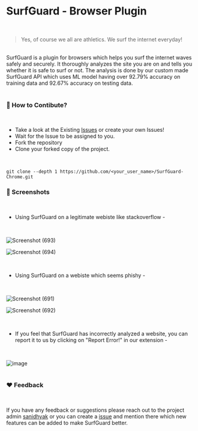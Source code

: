 # SurfGuard - Browser Plugin
<br>

> Yes, of course we all are athletics. We surf the internet everyday!
<br>
SurfGuard is a plugin for browsers which helps you surf the internet waves safely and securely. It thoroughly analyzes the site you are on and tells you whether it is safe to surf or not. The analysis is done by our custom made SurfGuard API which uses ML model having over 92.79% accuracy on training data and 92.67% accuracy on testing data.

<br>
<br>

### 🤝 How to Contibute?
<br>

- Take a look at the Existing [Issues](https://github.com/notsanidhyak/SurfGuard-Chrome/issues) or create your own Issues!
- Wait for the Issue to be assigned to you.
- Fork the repository
- Clone your forked copy of the project.
<br>

```
git clone --depth 1 https://github.com/<your_user_name>/SurfGuard-Chrome.git
```

### 📸 Screenshots

<br>

- Using SurfGuard on a legitimate webiste like stackoverflow -
<br>

![Screenshot (693)](https://github.com/notsanidhyak/SurfGuard-Chrome/assets/86651116/c6b1b76c-8231-49d7-b246-ad33df9e3405)

![Screenshot (694)](https://github.com/notsanidhyak/SurfGuard-Chrome/assets/86651116/db5e39ad-d1a0-41fd-b0ed-5bb64daa7314)

<br>

- Using SurfGuard on a webiste which seems phishy -
<br>

![Screenshot (691)](https://github.com/notsanidhyak/SurfGuard-Chrome/assets/86651116/c4156a1d-f185-434c-81a5-efe1ff9cd84b)

![Screenshot (692)](https://github.com/notsanidhyak/SurfGuard-Chrome/assets/86651116/fdb385ab-9509-4b83-afa2-92160b408705)

<br>

- If you feel that SurfGuard has incorrectly analyzed a website, you can report it to us by clicking on "Report Error!" in our extension -
<br>

![image](https://github.com/notsanidhyak/SurfGuard-Chrome/assets/86651116/17a398e9-e029-4ece-b64c-bb74f3eadf79)
<br>
<br>
### ❤️ Feedback
<br>

If you have any feedback or suggestions please reach out to the project admin [sanidhyak](https://github.com/notsanidhyak) or you can create a [issue](https://github.com/notsanidhyak/SurfGuard-Chrome/issues) and mention there which new features can be added to make SurfGuard better.


